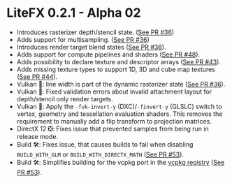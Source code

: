 ﻿# LiteFX 0.2.1 - Alpha 02

- Introduces rasterizer depth/stencil state. ([See PR #36](https://github.com/crud89/LiteFX/pull/36))
- Adds support for multisampling. ([See PR #36](https://github.com/crud89/LiteFX/pull/36))
- Introduces render target blend states ([See PR #36](https://github.com/crud89/LiteFX/pull/36)).
- Adds support for compute pipelines and shaders ([See PR #48](https://github.com/crud89/LiteFX/pull/48)).
- Adds possibility to declare texture and descriptor arrays ([See PR #43](https://github.com/crud89/LiteFX/pull/43)).
- Adds missing texture types to support 1D, 3D and cube map textures ([See PR #44](https://github.com/crud89/LiteFX/pull/44)).
- Vulkan 🌋: line width is part of the dynamic rasterizer state ([See PR #36](https://github.com/crud89/LiteFX/pull/36)).
- Vulkan 🌋: Fixed validation errors about invalid attachment layout for depth/stencil only render targets.
- Vulkan 🌋: Apply the `-fvk-invert-y` (DXC)/`-finvert-y` (GLSLC) switch to vertex, geometry and tessellation evaluation shaders. This removes the requirement to manually add a flip transform to projection matrices.
- DirectX 12 ❎: Fixes issue that prevented samples from being run in release mode.
- Build 🛠: Fixes issue, that causes builds to fail when disabling `BUILD_WITH_GLM` or `BUILD_WITH_DIRECTX_MATH` ([See PR #53](https://github.com/crud89/LiteFX/pull/53)).
- Build 🛠: Simplifies building for the vcpkg port in the [vcpkg registry](https://github.com/crud89/LiteFX-Registry) ([See PR #53](https://github.com/crud89/LiteFX/pull/53)).